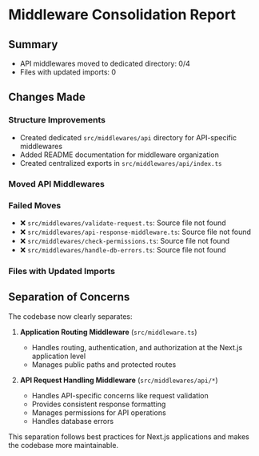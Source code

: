# Middleware Consolidation Report

## Summary
- API middlewares moved to dedicated directory: 0/4
- Files with updated imports: 0

## Changes Made

### Structure Improvements
- Created dedicated `src/middlewares/api` directory for API-specific middlewares
- Added README documentation for middleware organization
- Created centralized exports in `src/middlewares/api/index.ts`

### Moved API Middlewares


### Failed Moves
- ❌ `src/middlewares/validate-request.ts`: Source file not found
- ❌ `src/middlewares/api-response-middleware.ts`: Source file not found
- ❌ `src/middlewares/check-permissions.ts`: Source file not found
- ❌ `src/middlewares/handle-db-errors.ts`: Source file not found

### Files with Updated Imports


## Separation of Concerns

The codebase now clearly separates:

1. **Application Routing Middleware** (`src/middleware.ts`)
   - Handles routing, authentication, and authorization at the Next.js application level
   - Manages public paths and protected routes

2. **API Request Handling Middleware** (`src/middlewares/api/*`)
   - Handles API-specific concerns like request validation
   - Provides consistent response formatting
   - Manages permissions for API operations
   - Handles database errors

This separation follows best practices for Next.js applications and makes the codebase more maintainable.

